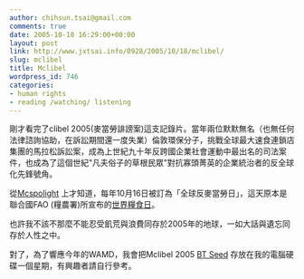 ```yaml
---
author: chihsun.tsai@gmail.com
comments: true
date: 2005-10-18 16:29:00+00:00
layout: post
link: http://www.jxtsai.info/0928/2005/10/18/mclibel/
slug: mclibel
title: Mclibel
wordpress_id: 746
categories:
- human rights
- reading /watching/ listening
---
```


剛才看完了clibel 2005(麥當勞誹謗案)這支記錄片。當年兩位默默無名（也無任何法律諮詢協助，在訴訟期間還一度失業）倫敦環保分子，挑戰全球最大速食連鎖店集團的馬拉松訴訟案，成為上世紀九十年反跨國企業社會運動中最出名的司法案件，也成為了這個世紀"凡夫俗子的草根民眾"對抗寡頭菁英的企業統治者的反全球化先鋒號角。  
  
從[Mcspolight](http://www.mcspotlight.org/index.shtml) 上才知道，每年10月16日被訂為「全球反麥當勞日」，這天原本是聯合國FAO (糧農署)所宣布的[世界糧食日](http://www.jxtsai.info/blog/)。  
  
也許我不該不那麼不能忍受飢荒與浪費同存於2005年的地球，一如大話與遺忘同存於人性之中。  
  
對了，為了響應今年的WAMD，我會把Mclibel 2005 [BT Seed](http://www.jxtsai.info/blog/) 存放在我的電腦硬碟一個星期，有興趣者請自行參考。  

